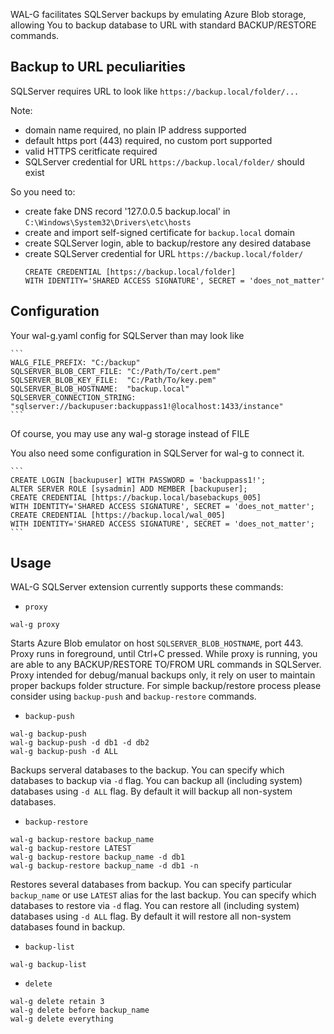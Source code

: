 WAL-G facilitates SQLServer backups by emulating Azure Blob storage,
allowing You to backup database to URL with standard BACKUP/RESTORE commands.

Backup to URL peculiarities
---------------------------

SQLServer requires URL to look like `https://backup.local/folder/...`

Note:
* domain name required, no plain IP address supported
* default https port (443) required, no custom port supported
* valid HTTPS ceritficate required
* SQLServer credential for URL `https://backup.local/folder/` should exist

So you need to:
* create fake DNS record '127.0.0.5 backup.local' in `C:\Windows\System32\Drivers\etc\hosts`
* create and import self-signed certificate for `backup.local` domain
* create SQLServer login, able to backup/restore any desired database
* create SQLServer credential for URL `https://backup.local/folder/`
    ```
    CREATE CREDENTIAL [https://backup.local/folder]
    WITH IDENTITY='SHARED ACCESS SIGNATURE', SECRET = 'does_not_matter'
    ```

Configuration
-------------

Your wal-g.yaml config for SQLServer than may look like

    ```
    WALG_FILE_PREFIX: "C:/backup"
    SQLSERVER_BLOB_CERT_FILE: "C:/Path/To/cert.pem"
    SQLSERVER_BLOB_KEY_FILE:  "C:/Path/To/key.pem"
    SQLSERVER_BLOB_HOSTNAME:  "backup.local"
    SQLSERVER_CONNECTION_STRING: "sqlserver://backupuser:backuppass1!@localhost:1433/instance"
    ```

Of course, you may use any wal-g storage instead of FILE

You also need some configuration in SQLServer for wal-g to connect it.

    ```
    CREATE LOGIN [backupuser] WITH PASSWORD = 'backuppass1!';
    ALTER SERVER ROLE [sysadmin] ADD MEMBER [backupuser];
    CREATE CREDENTIAL [https://backup.local/basebackups_005]
    WITH IDENTITY='SHARED ACCESS SIGNATURE', SECRET = 'does_not_matter';
    CREATE CREDENTIAL [https://backup.local/wal_005]
    WITH IDENTITY='SHARED ACCESS SIGNATURE', SECRET = 'does_not_matter';
    ```

Usage
-----

WAL-G SQLServer extension currently supports these commands:

* ``proxy``

```
wal-g proxy
```

Starts Azure Blob emulator on host `SQLSERVER_BLOB_HOSTNAME`, port 443.
Proxy runs in foreground, until Ctrl+C pressed.
While proxy is running, you are able to any BACKUP/RESTORE TO/FROM URL commands in SQLServer.
Proxy intended for debug/manual backups only, it rely on user to maintain proper backups folder structure.
For simple backup/restore process please consider using `backup-push` and `backup-restore` commands.

* ``backup-push``

```
wal-g backup-push
wal-g backup-push -d db1 -d db2
wal-g backup-push -d ALL
```

Backups serveral databases to the backup. 
You can specify which databases to backup via `-d` flag.
You can backup all (including system) databases using `-d ALL` flag.
By default it will backup all non-system databases.

* ``backup-restore``

```
wal-g backup-restore backup_name
wal-g backup-restore LATEST
wal-g backup-restore backup_name -d db1
wal-g backup-restore backup_name -d db1 -n
```

Restores several databases from backup.
You can specify particular `backup_name` or use `LATEST` alias for the last backup.
You can specify which databases to restore via `-d` flag.
You can restore all (including system) databases using `-d ALL` flag.
By default it will restore all non-system databases found in backup.


* ``backup-list``

```
wal-g backup-list
```

* ``delete``

```
wal-g delete retain 3
wal-g delete before backup_name
wal-g delete everything
```
